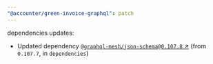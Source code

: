 ```yaml
---
"@accounter/green-invoice-graphql": patch
---
```

dependencies updates:
  - Updated dependency [`@graphql-mesh/json-schema@0.107.8` ↗︎](https://www.npmjs.com/package/@graphql-mesh/json-schema/v/0.107.8) (from `0.107.7`, in `dependencies`)
